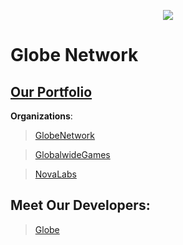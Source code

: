 <p align="center">
<img src="https://avatars.githubusercontent.com/u/188890764?s=400&u=7a5a6cb708063b2e82b158707fd98d2d65286493&v=4" />

# Globe Network

## [Our Portfolio](https://night-x.com)

**Organizations**:
> [GlobeNetwork](https://github.com/GlobeNetwork)

> [GlobalwideGames](https://github.com/GlobalwideGames)

> [NovaLabs](https://github.com/novadevlabs)

## Meet Our Developers:

> [Globe](https://github.com/GlobeTheDev)

</p>
